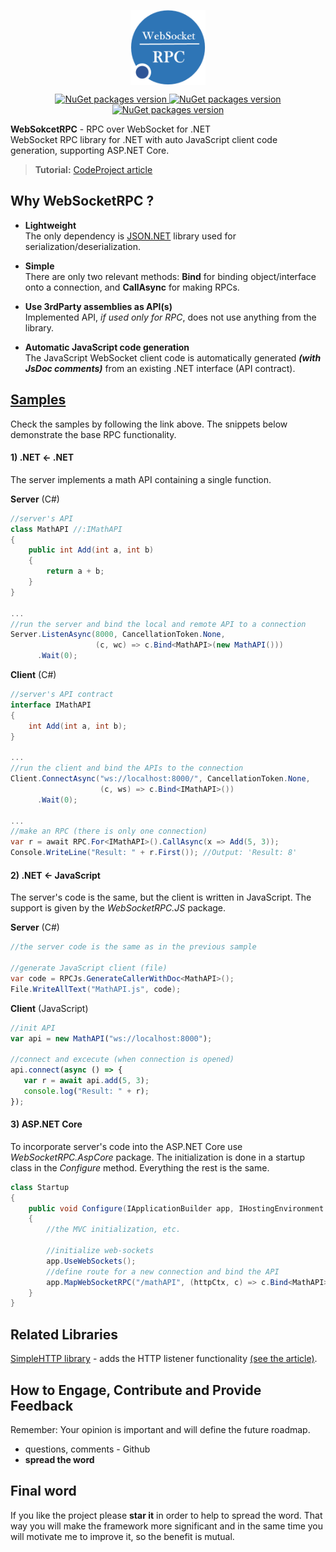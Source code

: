 <p align="center">
    <img src="Deploy/Logo/Logo-big.png" alt="WebSocketRPC logo" width="120" align="center" />
</p>

<p align="center">
    <a href="https://www.nuget.org/packages/WebsocketRPC.Standalone/"> <img src="https://img.shields.io/badge/WebSokcetRPC.Standalone-v1.x-blue.svg?style=flat-square" alt="NuGet packages version"/>  </a>
    <a href="https://www.nuget.org/packages/WebsocketRPC.JS/"> <img src="https://img.shields.io/badge/WebSokcetRPC.JS-v1.x-blue.svg?style=flat-square" alt="NuGet packages version"/>  </a>
    <a href="https://www.nuget.org/packages/WebsocketRPC.AspCore/"> <img src="https://img.shields.io/badge/WebSokcetRPC.AspCore-v1.x-blue.svg?style=flat-square" alt="NuGet packages version"/>  </a>
</p>

**WebSokcetRPC** - RPC over WebSocket for .NET    
WebSocket RPC library for .NET with auto JavaScript client code generation, supporting ASP.NET Core.

 > **Tutorial:** <a href="https://www.codeproject.com/Articles/1210957/Introducing-Lightweight-WebSocket-RPC-Library-for" target="_blank">CodeProject article</a>


## Why WebSocketRPC ?

+ **Lightweight**   
The only dependency is <a href="https://www.newtonsoft.com/json">JSON.NET</a> library used for serialization/deserialization.

+ **Simple**   
There are only two relevant methods: **Bind** for binding object/interface onto a connection, and **CallAsync** for making RPCs.

+ **Use 3rdParty assemblies as API(s)**   
Implemented API, *if used only for RPC*, does not use anything from the library.

+ **Automatic JavaScript code generation**  
 The JavaScript WebSocket client code is automatically generated **_(with JsDoc comments)_** from an existing .NET interface (API contract).

 
## <a href="Samples/"> Samples</a>

Check the samples by following the link above. The snippets below demonstrate the base RPC functionality.

#### 1) .NET <- .NET
The server implements a math API containing a single function.

**Server** (C#)
 ``` csharp
//server's API
class MathAPI //:IMathAPI
{
     public int Add(int a, int b)
     {
         return a + b;
     }
}

...
//run the server and bind the local and remote API to a connection
Server.ListenAsync(8000, CancellationToken.None, 
                    (c, wc) => c.Bind<MathAPI>(new MathAPI()))
       .Wait(0);
 ``` 
 
**Client** (C#)
``` csharp
//server's API contract
interface IMathAPI
{
    int Add(int a, int b);
}

...
//run the client and bind the APIs to the connection
Client.ConnectAsync("ws://localhost:8000/", CancellationToken.None, 
                    (c, ws) => c.Bind<IMathAPI>())
      .Wait(0);
      
...
//make an RPC (there is only one connection)
var r = await RPC.For<IMathAPI>().CallAsync(x => Add(5, 3)); 
Console.WriteLine("Result: " + r.First()); //Output: 'Result: 8'
 ``` 

#### 2) .NET <- JavaScript
The server's code is the same, but the client is written in JavaScript. The support is given by the *WebSocketRPC.JS* package.

**Server** (C#)
 ``` csharp
//the server code is the same as in the previous sample

//generate JavaScript client (file)
var code = RPCJs.GenerateCallerWithDoc<MathAPI>();
File.WriteAllText("MathAPI.js", code);
 ``` 

 **Client** (JavaScript)
  ``` javascript
//init API
var api = new MathAPI("ws://localhost:8000");

//connect and excecute (when connection is opened)
api.connect(async () => {
     var r = await api.add(5, 3);
     console.log("Result: " + r);
});
 ``` 
 
#### 3) ASP.NET Core
To incorporate server's code into the ASP.NET Core use *WebSocketRPC.AspCore* package. The initialization is done in a startup class in the *Configure* method. Everything the rest is the same.

 ``` csharp
class Startup
{
     public void Configure(IApplicationBuilder app, IHostingEnvironment env) 
     {
         //the MVC initialization, etc.

         //initialize web-sockets
         app.UseWebSockets();
         //define route for a new connection and bind the API
         app.MapWebSocketRPC("/mathAPI", (httpCtx, c) => c.Bind<MathAPI>(new MathAPI()));
     }
}  
 ```
  
## Related Libraries
<a href="https://github.com/dajuric/simple-http" target="_blank">SimpleHTTP library</a> - adds the HTTP listener functionality <a href="https://www.codeproject.com/Articles/1210957/Introducing-Lightweight-WebSocket-RPC-Library-for#httpSupport">(see the article)</a>.


## How to Engage, Contribute and Provide Feedback  
Remember: Your opinion is important and will define the future roadmap.
+ questions, comments - Github
+ **spread the word** 

## Final word
If you like the project please **star it** in order to help to spread the word. That way you will make the framework more significant and in the same time you will motivate me to improve it, so the benefit is mutual.
